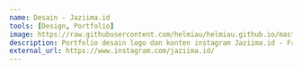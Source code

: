 ```yaml
---
name: Desain - Jaziima.id
tools: [Design, Portfolio]
image: https://raw.githubusercontent.com/helmiau/helmiau.github.io/master/images/jaziima.id.jpg
description: Portfolio desain logo dan konten instagram Jaziima.id - French Khimar & Gamis.
external_url: https://www.instagram.com/jaziima.id/
---
```

